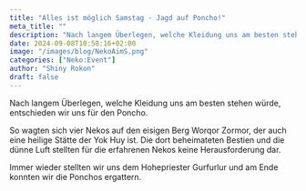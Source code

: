 ```yaml
---
title: "Alles ist möglich Samstag - Jagd auf Poncho!"
meta_title: ""
description: "Nach langem Überlegen, welche Kleidung uns am besten stehen würde, entschieden wir uns für den Poncho."
date: 2024-09-08T10:58:16+02:00
image: "/images/blog/NekoAimS.png"
categories: ["Neko:Event"]
author: "Shiny Rokon"
draft: false
---
```


Nach langem Überlegen, welche Kleidung uns am besten stehen würde, entschieden wir uns für den Poncho.

So wagten sich vier Nekos auf den eisigen Berg Worqor Zormor, der auch eine heilige Stätte der Yok Huy ist. Die dort beheimateten Bestien und die dünne Luft stellten für die erfahrenen Nekos keine Herausforderung dar.

Immer wieder stellten wir uns dem Hohepriester Gurfurlur und am Ende konnten wir die Ponchos ergattern.